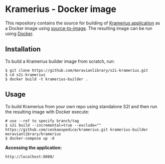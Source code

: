Kramerius - Docker image
========================================

This repository contains the source for building of [Kramerius application](https://github.com/ceskaexpedice/kramerius) as a Docker image using
[source-to-image](https://github.com/openshift/source-to-image).
The resulting image can be run using [Docker](http://docker.io).

Installation
---------------
To build a Kramerius builder image from scratch, run:
```
$ git clone https://github.com/moravianlibrary/s2i-kramerius.git
$ cd s2i-kramerius
$ docker build -t kramerius-builder .
```

Usage
---------------
To build Kramerius from your own repo using standalone S2I and then run the resulting image with Docker execute:
```
# use --ref to specify branch/tag
$ s2i build --incremental=true --exclude="" https://github.com/ceskaexpedice/kramerius.git kramerius-builder moravianlibrary/kramerius
$ docker-compose up -d
```

**Accessing the application:**
```
http://localhost:8080/
```
